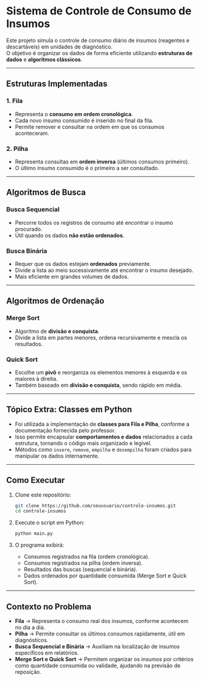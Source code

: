 # Sistema de Controle de Consumo de Insumos

Este projeto simula o controle de consumo diário de insumos (reagentes e descartáveis) em unidades de diagnóstico.  
O objetivo é organizar os dados de forma eficiente utilizando **estruturas de dados** e **algoritmos clássicos**.

---

## Estruturas Implementadas

### 1. Fila
- Representa o **consumo em ordem cronológica**.
- Cada novo insumo consumido é inserido no final da fila.
- Permite remover e consultar na ordem em que os consumos aconteceram.

### 2. Pilha
- Representa consultas em **ordem inversa** (últimos consumos primeiro).
- O último insumo consumido é o primeiro a ser consultado.

---

## Algoritmos de Busca

### Busca Sequencial
- Percorre todos os registros de consumo até encontrar o insumo procurado.
- Útil quando os dados **não estão ordenados**.

### Busca Binária
- Requer que os dados estejam **ordenados** previamente.
- Divide a lista ao meio sucessivamente até encontrar o insumo desejado.
- Mais eficiente em grandes volumes de dados.

---

## Algoritmos de Ordenação

### Merge Sort
- Algoritmo de **divisão e conquista**.
- Divide a lista em partes menores, ordena recursivamente e mescla os resultados.

### Quick Sort
- Escolhe um **pivô** e reorganiza os elementos menores à esquerda e os maiores à direita.
- Também baseado em **divisão e conquista**, sendo rápido em média.

---

## Tópico Extra: Classes em Python
- Foi utilizada a implementação de **classes para Fila e Pilha**, conforme a documentação fornecida pelo professor.
- Isso permite encapsular **comportamentos e dados** relacionados a cada estrutura, tornando o código mais organizado e legível.
- Métodos como `insere`, `remove`, `empilha` e `desempilha` foram criados para manipular os dados internamente.

---
## Como Executar

1. Clone este repositório:
   ```bash
   git clone https://github.com/seuusuario/controle-insumos.git
   cd controle-insumos


2. Execute o script em Python:

   ```bash
   python main.py
   ```

3. O programa exibirá:

   * Consumos registrados na fila (ordem cronológica).
   * Consumos registrados na pilha (ordem inversa).
   * Resultados das buscas (sequencial e binária).
   * Dados ordenados por quantidade consumida (Merge Sort e Quick Sort).

---

## Contexto no Problema

* **Fila** → Representa o consumo real dos insumos, conforme acontecem no dia a dia.
* **Pilha** → Permite consultar os últimos consumos rapidamente, útil em diagnósticos.
* **Busca Sequencial e Binária** → Auxiliam na localização de insumos específicos em relatórios.
* **Merge Sort e Quick Sort** → Permitem organizar os insumos por critérios como quantidade consumida ou validade, ajudando na previsão de reposição.

